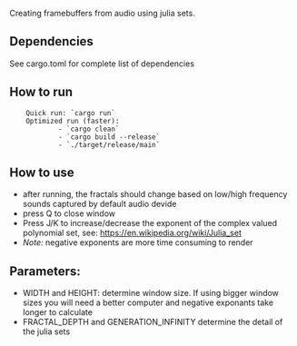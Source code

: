 Creating framebuffers from audio using julia sets. 

## Dependencies 
See cargo.toml for complete list of dependencies
## How to run
        Quick run: `cargo run`
        Optimized run (faster):
                - `cargo clean`
                - `cargo build --release`
                - `./target/release/main`
## How to use
- after running, the fractals should change based on low/high frequency sounds captured by default audio devide
- press Q to close window
- Press J/K to increase/decrease the exponent of the complex valued polynomial set, see: https://en.wikipedia.org/wiki/Julia_set
- *Note:* negative exponents are more time consuming to render
## Parameters:
- WIDTH and HEIGHT: determine window size. If using bigger window sizes you will need a better computer and negative exponants take longer to calculate
- FRACTAL_DEPTH and GENERATION_INFINITY determine the detail of the julia sets
    
